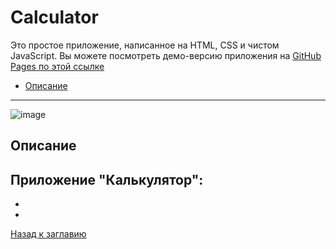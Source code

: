 # <a name='nav'>Calculator</a>

Это простое приложение, написанное на HTML, CSS и чистом JavaScript. Вы можете посмотреть демо-версию приложения на [GitHub Pages по этой ссылке](https://voverg.github.io/js-apps/calculator 'Посмотреть демо-версию')

- [Описание](#description)

---

![image](../main/img/calculator.png)

## <a name='description'>Описание</a>
Приложение "Калькулятор":
- 
- 
- 

[Назад к заглавию](#nav)

